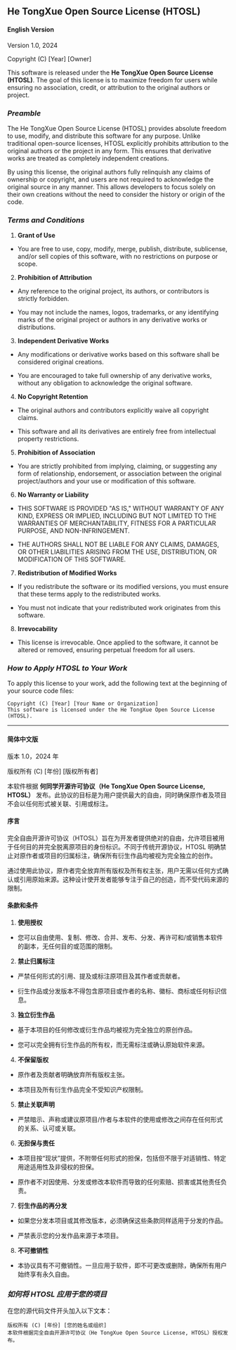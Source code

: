 ## He TongXue Open Source License (HTOSL)

#### English Version

Version 1.0, 2024

Copyright (C) [Year] [Owner]

This software is released under the **He TongXue Open Source License (HTOSL)**. The goal of this license is to maximize freedom for users while ensuring no association, credit, or attribution to the original authors or project.

### *Preamble*

The He TongXue Open Source License (HTOSL) provides absolute freedom to use, modify, and distribute this software for any purpose. Unlike traditional open-source licenses, HTOSL explicitly prohibits attribution to the original authors or the project in any form. This ensures that derivative works are treated as completely independent creations.

By using this license, the original authors fully relinquish any claims of ownership or copyright, and users are not required to acknowledge the original source in any manner. This allows developers to focus solely on their own creations without the need to consider the history or origin of the code.

### *Terms and Conditions*

1. **Grant of Use**
* You are free to use, copy, modify, merge, publish, distribute, sublicense, and/or sell copies of this software, with no restrictions on purpose or scope.


2. **Prohibition of Attribution**

* Any reference to the original project, its authors, or contributors is strictly forbidden.

* You may not include the names, logos, trademarks, or any identifying marks of the original project or authors in any derivative works or distributions.



3. **Independent Derivative Works**

* Any modifications or derivative works based on this software shall be considered original creations.

* You are encouraged to take full ownership of any derivative works, without any obligation to acknowledge the original software.



4. **No Copyright Retention**

* The original authors and contributors explicitly waive all copyright claims.

* This software and all its derivatives are entirely free from intellectual property restrictions.



5. **Prohibition of Association**

* You are strictly prohibited from implying, claiming, or suggesting any form of relationship, endorsement, or association between the original project/authors and your use or modification of this software.



6. **No Warranty or Liability**

* THIS SOFTWARE IS PROVIDED "AS IS," WITHOUT WARRANTY OF ANY KIND, EXPRESS OR IMPLIED, INCLUDING BUT NOT LIMITED TO THE WARRANTIES OF MERCHANTABILITY, FITNESS FOR A PARTICULAR PURPOSE, AND NON-INFRINGEMENT.

* THE AUTHORS SHALL NOT BE LIABLE FOR ANY CLAIMS, DAMAGES, OR OTHER LIABILITIES ARISING FROM THE USE, DISTRIBUTION, OR MODIFICATION OF THIS SOFTWARE.



7. **Redistribution of Modified Works**

* If you redistribute the software or its modified versions, you must ensure that these terms apply to the redistributed works.

* You must not indicate that your redistributed work originates from this software.



8. **Irrevocability**

* This license is irrevocable. Once applied to the software, it cannot be altered or removed, ensuring perpetual freedom for all users.




### *How to Apply HTOSL to Your Work*

To apply this license to your work, add the following text at the beginning of your source code files:
```
Copyright (C) [Year] [Your Name or Organization]  
This software is licensed under the He TongXue Open Source License (HTOSL).
```

---

#### 简体中文版

版本 1.0，2024 年

版权所有 (C) [年份] [版权所有者]

本软件根据 **何同学开源许可协议（He TongXue Open Source License, HTOSL）** 发布。此协议的目标是为用户提供最大的自由，同时确保原作者及项目不会以任何形式被关联、引用或标注。

#### 序言

完全自由开源许可协议（HTOSL）旨在为开发者提供绝对的自由，允许项目被用于任何目的并完全脱离原项目的身份标识。不同于传统开源协议，HTOSL 明确禁止对原作者或项目的归属标注，确保所有衍生作品均被视为完全独立的创作。

通过使用此协议，原作者完全放弃所有版权及所有权主张，用户无需以任何方式确认或引用原始来源。这种设计使开发者能够专注于自己的创造，而不受代码来源的限制。

#### 条款和条件

1. **使用授权**
* 您可以自由使用、复制、修改、合并、发布、分发、再许可和/或销售本软件的副本，无任何目的或范围的限制。


2. **禁止归属标注**

* 严禁任何形式的引用、提及或标注原项目及其作者或贡献者。

* 衍生作品或分发版本不得包含原项目或作者的名称、徽标、商标或任何标识信息。



3. **独立衍生作品**

* 基于本项目的任何修改或衍生作品均被视为完全独立的原创作品。

* 您可以完全拥有衍生作品的所有权，而无需标注或确认原始软件来源。



4. **不保留版权**

* 原作者及贡献者明确放弃所有版权主张。

* 本项目及所有衍生作品完全不受知识产权限制。



5. **禁止关联声明**

* 严禁暗示、声称或建议原项目/作者与本软件的使用或修改之间存在任何形式的关系、认可或关联。



6. **无担保与责任**

* 本项目按“现状”提供，不附带任何形式的担保，包括但不限于对适销性、特定用途适用性及非侵权的担保。

* 原作者不对因使用、分发或修改本软件而导致的任何索赔、损害或其他责任负责。



7. **衍生作品的再分发**

* 如果您分发本项目或其修改版本，必须确保这些条款同样适用于分发的作品。

* 严禁表示您的分发作品来源于本项目。



8. **不可撤销性**

* 本协议具有不可撤销性。一旦应用于软件，即不可更改或删除，确保所有用户始终享有永久自由。



### *如何将 HTOSL 应用于您的项目*

在您的源代码文件开头加入以下文本：
```
版权所有 (C) [年份] [您的姓名或组织]  
本软件根据完全自由开源许可协议（He TongXue Open Source License, HTOSL）授权发布。
```
